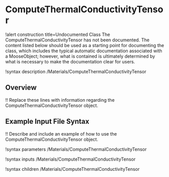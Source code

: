 # ComputeThermalConductivityTensor

!alert construction title=Undocumented Class
The ComputeThermalConductivityTensor has not been documented. The content listed below should be used as a starting point for
documenting the class, which includes the typical automatic documentation associated with a
MooseObject; however, what is contained is ultimately determined by what is necessary to make the
documentation clear for users.

!syntax description /Materials/ComputeThermalConductivityTensor

## Overview

!! Replace these lines with information regarding the ComputeThermalConductivityTensor object.

## Example Input File Syntax

!! Describe and include an example of how to use the ComputeThermalConductivityTensor object.

!syntax parameters /Materials/ComputeThermalConductivityTensor

!syntax inputs /Materials/ComputeThermalConductivityTensor

!syntax children /Materials/ComputeThermalConductivityTensor

